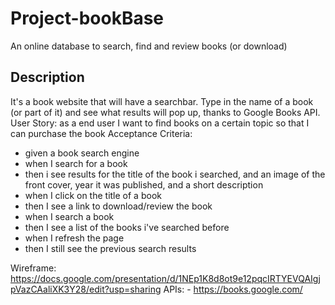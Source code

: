 # Project-bookBase

An online database to search, find and review books (or download)

## Description


 It's a book website that will have a searchbar. Type in the name of a book (or part of it) and see what results will pop up, thanks to
Google Books API.
User Story:
as a end user
I want to find books on a certain topic
so that I can purchase the book
Acceptance Criteria:
- given a book search engine
- when I search for a book
- then i see results for the title of the book i searched, and an image of the front cover, year it was published, and a short description
- when I click on the title of a book
- then I see a link to download/review the book
- when I search a book
- then I see a list of the books i've searched before
- when I refresh the page
- then I still see the previous search results



Wireframe: https://docs.google.com/presentation/d/1NEp1K8d8ot9e12pqcIRTYEVQAIgjpVazCAaliXK3Y28/edit?usp=sharing
APIs: - https://books.google.com/